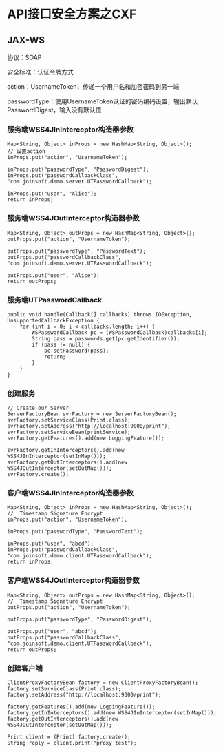 # API接口安全方案之CXF
## JAX-WS ##
协议：SOAP

安全标准：认证令牌方式

action：UsernameToken，传递一个用户名和加密密码到另一端

passwordType：使用UsernameToken认证的密码编码设置，输出默认PasswordDigest，输入没有默认值

### 服务端WSS4JInInterceptor构造器参数 ###
    Map<String, Object> inProps = new HashMap<String, Object>();
    // 设置action
    inProps.put("action", "UsernameToken");
    
    inProps.put("passwordType", "PasswordDigest");
    inProps.put("passwordCallbackClass", "com.joinsoft.demo.server.UTPasswordCallback");
    
    inProps.put("user", "Alice");
    return inProps;
### 服务端WSS4JOutInterceptor构造器参数 ###
    Map<String, Object> outProps = new HashMap<String, Object>();
    outProps.put("action", "UsernameToken");
    
    outProps.put("passwordType", "PasswordText");
    outProps.put("passwordCallbackClass", "com.joinsoft.demo.server.UTPasswordCallback");
    
    outProps.put("user", "Alice");
    return outProps;
### 服务端UTPasswordCallback ###

    public void handle(Callback[] callbacks) throws IOException, UnsupportedCallbackException {
        for (int i = 0; i < callbacks.length; i++) {
            WSPasswordCallback pc = (WSPasswordCallback)callbacks[i];
            String pass = passwords.get(pc.getIdentifier());
            if (pass != null) {
                pc.setPassword(pass);
                return;
            }
        }
    }

### 创建服务 ###
    // Create our Server
    ServerFactoryBean svrFactory = new ServerFactoryBean();
    svrFactory.setServiceClass(Print.class);
    svrFactory.setAddress("http://localhost:9000/print");
    svrFactory.setServiceBean(printService);
    svrFactory.getFeatures().add(new LoggingFeature());
    
    svrFactory.getInInterceptors().add(new WSS4JInInterceptor(setInMap()));
    svrFactory.getOutInterceptors().add(new WSS4JOutInterceptor(setOutMap()));
    svrFactory.create();

### 客户端WSS4JInInterceptor构造器参数 ###
    Map<String, Object> inProps = new HashMap<String, Object>();
    //  Timestamp Signature Encrypt
    inProps.put("action", "UsernameToken");
    
    inProps.put("passwordType", "PasswordText");
    
    inProps.put("user", "abcd");
    inProps.put("passwordCallbackClass", "com.joinsoft.demo.client.UTPasswordCallback");
    return inProps;

### 客户端WSS4JOutInterceptor构造器参数 ###
    Map<String, Object> outProps = new HashMap<String, Object>();
    //  Timestamp Signature Encrypt
    outProps.put("action", "UsernameToken");
    
    outProps.put("passwordType", "PasswordDigest");
    
    outProps.put("user", "abcd");
    outProps.put("passwordCallbackClass", "com.joinsoft.demo.client.UTPasswordCallback");
    return outProps;

### 创建客户端 ###
    ClientProxyFactoryBean factory = new ClientProxyFactoryBean();
    factory.setServiceClass(Print.class);
    factory.setAddress("http://localhost:9000/print");
    
    factory.getFeatures().add(new LoggingFeature());
    factory.getInInterceptors().add(new WSS4JInInterceptor(setInMap()));
    factory.getOutInterceptors().add(new WSS4JOutInterceptor(setOutMap()));
    
    Print client = (Print) factory.create();
    String reply = client.print("proxy test");

